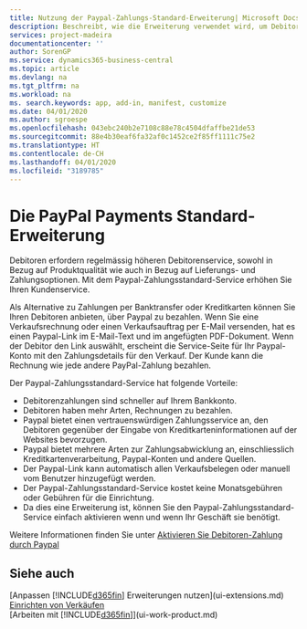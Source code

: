 ```yaml
---
title: Nutzung der Paypal-Zahlungs-Standard-Erweiterung| Microsoft Docs
description: Beschreibt, wie die Erweiterung verwendet wird, um Debitoren zu aktivieren, um Zahlungen mit Paypal zu leisten.
services: project-madeira
documentationcenter: ''
author: SorenGP
ms.service: dynamics365-business-central
ms.topic: article
ms.devlang: na
ms.tgt_pltfrm: na
ms.workload: na
ms. search.keywords: app, add-in, manifest, customize
ms.date: 04/01/2020
ms.author: sgroespe
ms.openlocfilehash: 043ebc240b2e7108c88e78c4504dfaffbe21de53
ms.sourcegitcommit: 88e4b30eaf6fa32af0c1452ce2f85ff1111c75e2
ms.translationtype: HT
ms.contentlocale: de-CH
ms.lasthandoff: 04/01/2020
ms.locfileid: "3189785"
---
```

# <a name="the-paypal-payments-standard-extension"></a>Die PayPal Payments Standard-Erweiterung
Debitoren erfordern regelmässig höheren Debitorenservice, sowohl in Bezug auf Produktqualität wie auch in Bezug auf Lieferungs- und Zahlungsoptionen. Mit dem Paypal-Zahlungsstandard-Service erhöhen Sie Ihren Kundenservice.

Als Alternative zu Zahlungen per Banktransfer oder Kreditkarten können Sie Ihren Debitoren anbieten, über Paypal zu bezahlen. Wenn Sie eine Verkaufsrechnung oder einen Verkaufsauftrag per E-Mail versenden, hat es einen Paypal-Link im E-Mail-Text und im angefügten PDF-Dokument. Wenn der Debitor den Link auswählt, erscheint die Service-Seite für Ihr Paypal-Konto mit den Zahlungsdetails für den Verkauf. Der Kunde kann die Rechnung wie jede andere PayPal-Zahlung bezahlen.

Der Paypal-Zahlungsstandard-Service hat folgende Vorteile:

* Debitorenzahlungen sind schneller auf Ihrem Bankkonto.
* Debitoren haben mehr Arten, Rechnungen zu bezahlen.
* Paypal bietet einen vertrauenswürdigen Zahlungsservice an, den Debitoren gegenüber der Eingabe von Kreditkarteninformationen auf der Websites bevorzugen.
* Paypal bietet mehrere Arten zur Zahlungsabwicklung an, einschliesslich Kreditkartenverarbeitung, Paypal-Konten und andere Quellen.
* Der Paypal-Link kann automatisch allen Verkaufsbelegen oder manuell vom Benutzer hinzugefügt werden.
* Der Paypal-Zahlungsstandard-Service kostet keine Monatsgebühren oder Gebühren für die Einrichtung.
* Da dies eine Erweiterung ist, können Sie den Paypal-Zahlungsstandard-Service einfach aktivieren wenn und wenn Ihr Geschäft sie benötigt.  

Weitere Informationen finden Sie unter [Aktivieren Sie Debitoren-Zahlung durch Paypal](sales-how-enable-payment-service-extensions.md)

## <a name="see-also"></a>Siehe auch
[Anpassen [!INCLUDE[d365fin](includes/d365fin_md.md)] Erweiterungen nutzen](ui-extensions.md)  
[Einrichten von Verkäufen](sales-setup-sales.md)  
[Arbeiten mit [!INCLUDE[d365fin](includes/d365fin_md.md)]](ui-work-product.md)
